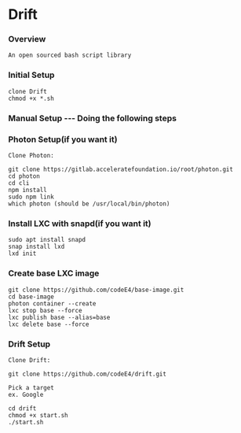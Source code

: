 # Drift

### Overview
```
An open sourced bash script library
```
### Initial Setup
```
clone Drift
chmod +x *.sh
```
### Manual Setup --- Doing the following steps

### Photon Setup(if you want it)
```
Clone Photon:

git clone https://gitlab.acceleratefoundation.io/root/photon.git
cd photon
cd cli
npm install
sudo npm link
which photon (should be /usr/local/bin/photon)
```

### Install LXC with snapd(if you want it)
```
sudo apt install snapd
snap install lxd
lxd init
```

### Create base LXC image
```
git clone https://github.com/codeE4/base-image.git
cd base-image
photon container --create
lxc stop base --force
lxc publish base --alias=base
lxc delete base --force
```

### Drift Setup
```
Clone Drift: 

git clone https://github.com/codeE4/drift.git

Pick a target
ex. Google

cd drift
chmod +x start.sh
./start.sh
```

